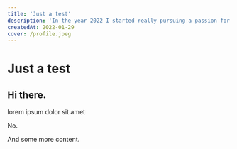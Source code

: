 ```yaml
---
title: 'Just a test'
description: 'In the year 2022 I started really pursuing a passion for bird and wildlife photography.'
createdAt: 2022-01-29
cover: /profile.jpeg
---
```


# Just a test

## Hi there.

lorem ipsum dolor sit amet

<!--more-->

No.

And some more content.
